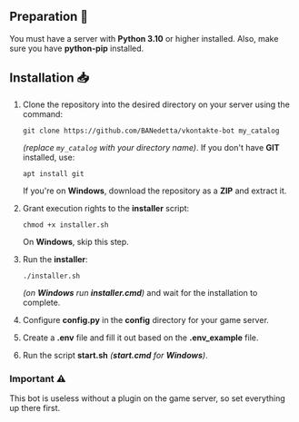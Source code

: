 ## Preparation 💼  
You must have a server with **Python 3.10** or higher installed. Also, make sure you have **python-pip** installed.

## Installation 📥  
1. Clone the repository into the desired directory on your server using the command:  
   ```  
   git clone https://github.com/BANedetta/vkontakte-bot my_catalog  
   ```  
   *(replace `my_catalog` with your directory name)*. If you don't have **GIT** installed, use:  
   ```  
   apt install git  
   ```  
   If you're on **Windows**, download the repository as a **ZIP** and extract it.  

2. Grant execution rights to the **installer** script:  
   ```  
   chmod +x installer.sh  
   ```  
   On **Windows**, skip this step.  

3. Run the **installer**:  
   ```  
   ./installer.sh  
   ```  
   *(on **Windows** run **installer.cmd**)* and wait for the installation to complete.  

4. Configure **config.py** in the **config** directory for your game server.  

5. Create a **.env** file and fill it out based on the **.env_example** file.  

6. Run the script **start.sh** *(**start.cmd** for **Windows**)*.  


### Important ⚠️  
This bot is useless without a plugin on the game server, so set everything up there first.  
